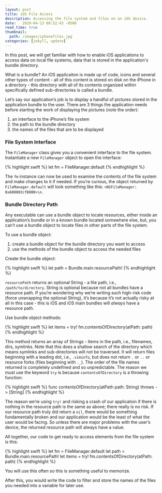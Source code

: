 ```yaml
---
layout: post
title: iOS File Access
description: Accessing the file system and files on an iOS device.
date:   2020-04-23 08:52:43 -0500
read_time: true
thumbnail: 
  path: /images/iphonefiles.jpg
categories: [jekyll, update]
---
```

In this post, we will get familiar with how to enable iOS applications to access data on local file systems, data that is stored in the application's bundle directory.

What is a bundle?  An iOS applicaiton is made up of code, icons and several other types of content - all of this content is stored on disk on the iPhone in a directory - this directory with all of its contents organized within specifically defined sub-directories is called a bundle.

Let’s say our application’s job is to display a handful of pictures stored in the application bundle to the user.  There are 3 things the application needs before starting the work of displaying the pictures (note the order):

1. an interface to the iPhone’s file system
2. the path to the bundle directory
3. the names of the files that are to be displayed

### File System Interface
The `FileManager` class gives you a convenient interface to the file system.  Instantiate a new `FileManager` object to open the interface:

{% highlight swift %}
let fm = FileManager.default
{% endhighlight %}

The `fm` instance can now be used to examine the contents of the file system and make changes to it if needed.  If you’re curious, the object returned by `FileManager.default` will look something like this:  `<NSFileManager: 0x600003cf8000>\n`.

### Bundle Directory Path
Any executable can use a bundle object to locate resources, either inside an application’s bundle or in a known bundle located somewhere else, but, you can’t use a bundle object to locate files in other parts of the file system.

To use a bundle object:

1. create a bundle object for the bundle directory you want to access
2. use the methods of the bundle object to access the needed files

Create the bundle object:

{% highlight swift %}
let path = Bundle.main.resourcePath!
{% endhighlight %}

`resourcePath` returns an optional String - a file path, i.e., `/path/to/directory`.  String is optional because not all bundles have a resource path.  If you’re wondering why we’re writing such high-risk code (force unwrapping the optional String), it’s because it’s not actually risky at all in this case - this is iOS and iOS main bundles will *always* have a resource path.

Use bundle object methods:

{% highlight swift %}
let items = try! fm.contentsOfDirectory(atPath: path)
{% endhighlight %}

This method returns an array of Strings - items in the path, i.e., filenames, dirs, symlinks.  Note that this does a shallow search of the directory which means symlinks and sub-directories will not be traversed.  It will return files beginning with a leading dot, i.e., `.viminfo`, but does not return `.` or `..` or resource forks (files beginning with `._`).  The order of the file names returned is completely undefined and so unpredictable.  The reason we must use the keyword `try` is because `contentsOfDirectory` is a throwing function:

{% highlight swift %}
func contentsOfDirectory(atPath path: String) throws -> [String]
{% endhighlight %}

The reason we’re using `try!` and risking a crash of our application if there is nothing in the resource path is the same as above; there really is no risk.  If our resource path truly did return a `nil`, there would be something fundamentally broken and our application would be the least of what the user would be facing.  So unless there are major problems with the user’s device, the returned resource path will always have a value.

All together, our code to get ready to access elements from the file system is this:

{% highlight swift %}
let fm = FileManager.default
let path = Bundle.main.resourcePath!
let items = try! fm.contentsOfDirectory(atPath: path)
{% endhighlight %}

You will use this often so this is something useful to memorize.

After this, you would write the code to filter and store the names of the files you needed into a variable for later use.
